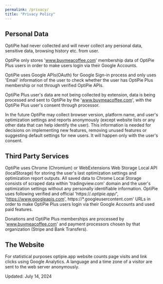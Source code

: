 ```yaml
---
permalink: /privacy/
title: "Privacy Policy"
---
```


## Personal Data
OptiPie had never collected and will never collect any personal data, sensitive data, browsing history etc. from user.

OptiPie only stores 'www.buymeacoffee.com' membership data of OptiPie Plus users in order to make users login via their Google Accounts.

OptiPie uses Google APIs(OAuth) for Google Sign-in process and only uses 'Email' information of the user to check
whether the user has OptiPie Plus membership or not through verified OptiPie APIs.

OptiPie Plus user's data are not being collected by extension, data is being processed and sent to OptiPie by the 'www.buymeacoffee.com', with the OptiPie Plus user's consent through processor.

In the future OptiPie may collect browser version, platform name, and user's optimization settings and reports anonymously (except website lists or any other data that can help identify the user). This information is needed for decisions on implementing new features, removing unused features or suggesting default settings for new users. It will happen only with the user's consent.

## Third Party Services
OptiPie uses Chrome (Chromium) or WebExtensions Web Storage Local API (localStorage) for storing the user's last optimization settings and optimization report outputs. All saved data to Chrome Local Storage consists of scraped data within 'tradingview.com' domain and the user's optimization settings without any personally identifiable information. 
OptiPie uses following verified and official 'https://*.optipie.app/*', 'https://www.googleapis.com', https://*.googleusercontent.com' URLs in order to make OptiPie Plus users login via their Google Accounts and used paid features.

Donations and OptiPie Plus memberships are processed by 'www.buymeacoffee.com' and payment processors chosen by that organization (Stripe and Bank Transfers).

## The Website
For statistical purposes optipie.app website counts page visits and link clicks using Google Analytics. A language and a time zone of a visitor are sent to the web server anonymously.

Updated: July 14, 2024